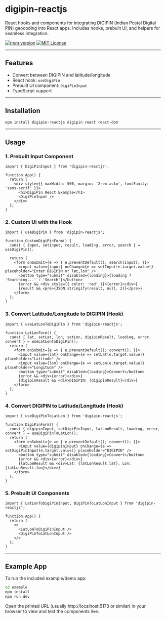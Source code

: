 # digipin-reactjs

React hooks and components for integrating DIGIPIN (Indian Postal Digital PIN) geocoding into React apps. Includes hooks, prebuilt UI, and helpers for seamless integration.

[![npm version](https://img.shields.io/npm/v/digipin-reactjs.svg)](https://www.npmjs.com/package/digipin-reactjs)
[![MIT License](https://img.shields.io/badge/license-MIT-blue.svg)](./LICENSE)

---

## Features
- Convert between DIGIPIN and latitude/longitude
- React hook: `useDigiPin`
- Prebuilt UI component: `DigiPinInput`
- TypeScript support

---

## Installation

```bash
npm install digipin-reactjs digipin react react-dom
```

---

## Usage

### 1. Prebuilt Input Component
```tsx
import { DigiPinInput } from 'digipin-reactjs';

function App() {
  return (
    <div style={{ maxWidth: 500, margin: '2rem auto', fontFamily: 'sans-serif' }}>
      <h1>DigiPin React Example</h1>
      <DigiPinInput />
    </div>
  );
}
```

### 2. Custom UI with the Hook
```tsx
import { useDigiPin } from 'digipin-reactjs';

function CustomDigiPinForm() {
  const { input, setInput, result, loading, error, search } = useDigiPin();

  return (
    <form onSubmit={e => { e.preventDefault(); search(input); }}>
      <input value={input} onChange={e => setInput(e.target.value)} placeholder="Enter DIGIPIN or lat,lon" />
      <button type="submit" disabled={loading}>{loading ? 'Searching...' : 'Search'}</button>
      {error && <div style={{ color: 'red' }}>{error}</div>}
      {result && <pre>{JSON.stringify(result, null, 2)}</pre>}
    </form>
  );
}
```

### 3. Convert Latitude/Longitude to DIGIPIN (Hook)
```tsx
import { useLatLonToDigiPin } from 'digipin-reactjs';

function LatLonForm() {
  const { lat, setLat, lon, setLon, digipinResult, loading, error, convert } = useLatLonToDigiPin();
  return (
    <form onSubmit={e => { e.preventDefault(); convert(); }}>
      <input value={lat} onChange={e => setLat(e.target.value)} placeholder="Latitude" />
      <input value={lon} onChange={e => setLon(e.target.value)} placeholder="Longitude" />
      <button type="submit" disabled={loading}>Convert</button>
      {error && <div>{error}</div>}
      {digipinResult && <div>DIGIPIN: {digipinResult}</div>}
    </form>
  );
}
```

### 4. Convert DIGIPIN to Latitude/Longitude (Hook)
```tsx
import { useDigiPinToLatLon } from 'digipin-reactjs';

function DigiPinForm() {
  const { digipinInput, setDigiPinInput, latLonResult, loading, error, convert } = useDigiPinToLatLon();
  return (
    <form onSubmit={e => { e.preventDefault(); convert(); }}>
      <input value={digipinInput} onChange={e => setDigiPinInput(e.target.value)} placeholder="DIGIPIN" />
      <button type="submit" disabled={loading}>Convert</button>
      {error && <div>{error}</div>}
      {latLonResult && <div>Lat: {latLonResult.lat}, Lon: {latLonResult.lon}</div>}
    </form>
  );
}
```

### 5. Prebuilt UI Components
```tsx
import { LatLonToDigiPinInput, DigiPinToLatLonInput } from 'digipin-reactjs';

function App() {
  return (
    <>
      <LatLonToDigiPinInput />
      <DigiPinToLatLonInput />
    </>
  );
}
```

---

## Example App

To run the included example/demo app:

```sh
cd example
npm install
npm run dev
```

Open the printed URL (usually http://localhost:5173 or similar) in your browser to view and test the components live.